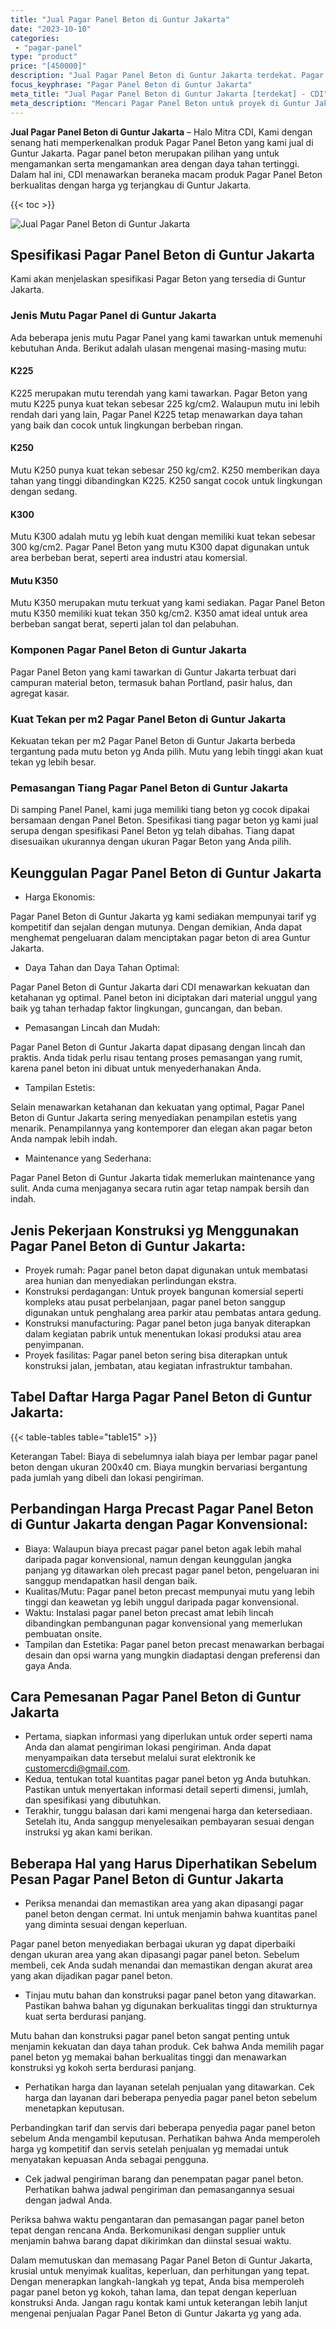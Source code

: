 ```yaml
---
title: "Jual Pagar Panel Beton di Guntur Jakarta"
date: "2023-10-10"
categories:
 - "pagar-panel"
type: "product"
price: "[450000]"
description: "Jual Pagar Panel Beton di Guntur Jakarta terdekat. Pagar Panel Beton ini sering diaplikasikan dalam pekerjaan pembangunan sebagai pembatas pengamanan lahan yang kuat dan berkualitas. Kontak kami untuk mendapatkan informasi lebih lanjut."
focus_keyphrase: "Pagar Panel Beton di Guntur Jakarta"
meta_title: "Jual Pagar Panel Beton di Guntur Jakarta [terdekat] - CDI"
meta_description: "Mencari Pagar Panel Beton untuk proyek di Guntur Jakarta? Kami menyediakan Pagar Panel Beton berkualitas untuk pagar lahan. Dapatkan harga terbaik sekarang."
---
```


**Jual Pagar Panel Beton di Guntur Jakarta** – Halo Mitra CDI, Kami dengan senang hati memperkenalkan produk Pagar Panel Beton yang kami jual di Guntur Jakarta. Pagar panel beton merupakan pilihan yang untuk mengamankan serta mengamankan area dengan daya tahan tertinggi. Dalam hal ini, CDI menawarkan beraneka macam produk Pagar Panel Beton berkualitas dengan harga yg terjangkau di Guntur Jakarta.

{{< toc >}}

![Jual Pagar Panel Beton di Guntur Jakarta](/images/pagar-panel/pagar-panel-11.jpg)

## Spesifikasi Pagar Panel Beton di Guntur Jakarta

Kami akan menjelaskan spesifikasi Pagar Beton yang tersedia di Guntur Jakarta.

### Jenis Mutu Pagar Panel di Guntur Jakarta

Ada beberapa jenis mutu Pagar Panel yang kami tawarkan untuk memenuhi kebutuhan Anda. Berikut adalah ulasan mengenai masing-masing mutu:

#### K225

K225 merupakan mutu terendah yang kami tawarkan. Pagar Beton yang mutu K225 punya kuat tekan sebesar 225 kg/cm2. Walaupun mutu ini lebih rendah dari yang lain, Pagar Panel K225 tetap menawarkan daya tahan yang baik dan cocok untuk lingkungan berbeban ringan.

#### K250

Mutu K250 punya kuat tekan sebesar 250 kg/cm2. K250 memberikan daya tahan yang tinggi dibandingkan K225. K250 sangat cocok untuk lingkungan dengan sedang.

#### K300

Mutu K300 adalah mutu yg lebih kuat dengan memiliki kuat tekan sebesar 300 kg/cm2. Pagar Panel Beton yang mutu K300 dapat digunakan untuk area berbeban berat, seperti area industri atau komersial.

#### Mutu K350

Mutu K350 merupakan mutu terkuat yang kami sediakan. Pagar Panel Beton mutu K350 memiliki kuat tekan 350 kg/cm2. K350 amat ideal untuk area berbeban sangat berat, seperti jalan tol dan pelabuhan.

### Komponen Pagar Panel Beton di Guntur Jakarta

Pagar Panel Beton yang kami tawarkan di Guntur Jakarta terbuat dari campuran material beton, termasuk bahan Portland, pasir halus, dan agregat kasar.

### Kuat Tekan per m2 Pagar Panel Beton di Guntur Jakarta

Kekuatan tekan per m2 Pagar Panel Beton di Guntur Jakarta berbeda tergantung pada mutu beton yg Anda pilih. Mutu yang lebih tinggi akan kuat tekan yg lebih besar.

### Pemasangan Tiang Pagar Panel Beton di Guntur Jakarta

Di samping Panel Panel, kami juga memiliki tiang beton yg cocok dipakai bersamaan dengan Panel Beton. Spesifikasi tiang pagar beton yg kami jual serupa dengan spesifikasi Panel Beton yg telah dibahas. Tiang dapat disesuaikan ukurannya dengan ukuran Pagar Beton yang Anda pilih.

## Keunggulan Pagar Panel Beton di Guntur Jakarta

*   Harga Ekonomis:

Pagar Panel Beton di Guntur Jakarta yg kami sediakan mempunyai tarif yg kompetitif dan sejalan dengan mutunya. Dengan demikian, Anda dapat menghemat pengeluaran dalam menciptakan pagar beton di area Guntur Jakarta.
*   Daya Tahan dan Daya Tahan Optimal:

Pagar Panel Beton di Guntur Jakarta dari CDI menawarkan kekuatan dan ketahanan yg optimal. Panel beton ini diciptakan dari material unggul yang baik yg tahan terhadap faktor lingkungan, guncangan, dan beban.
*   Pemasangan Lincah dan Mudah:

Pagar Panel Beton di Guntur Jakarta dapat dipasang dengan lincah dan praktis. Anda tidak perlu risau tentang proses pemasangan yang rumit, karena panel beton ini dibuat untuk menyederhanakan Anda.
*   Tampilan Estetis:

Selain menawarkan ketahanan dan kekuatan yang optimal, Pagar Panel Beton di Guntur Jakarta sering menyediakan penampilan estetis yang menarik. Penampilannya yang kontemporer dan elegan akan pagar beton Anda nampak lebih indah.
*   Maintenance yang Sederhana:

Pagar Panel Beton di Guntur Jakarta tidak memerlukan maintenance yang sulit. Anda cuma menjaganya secara rutin agar tetap nampak bersih dan indah.

## Jenis Pekerjaan Konstruksi yg Menggunakan Pagar Panel Beton di Guntur Jakarta:

*   Proyek rumah: Pagar panel beton dapat digunakan untuk membatasi area hunian dan menyediakan perlindungan ekstra.
*   Konstruksi perdagangan: Untuk proyek bangunan komersial seperti kompleks atau pusat perbelanjaan, pagar panel beton sanggup digunakan untuk penghalang area parkir atau pembatas antara gedung.
*   Konstruksi manufacturing: Pagar panel beton juga banyak diterapkan dalam kegiatan pabrik untuk menentukan lokasi produksi atau area penyimpanan.
*   Proyek fasilitas: Pagar panel beton sering bisa diterapkan untuk konstruksi jalan, jembatan, atau kegiatan infrastruktur tambahan.

## Tabel Daftar Harga Pagar Panel Beton di Guntur Jakarta:

{{< table-tables table="table15" >}}

Keterangan Tabel: Biaya di sebelumnya ialah biaya per lembar pagar panel beton dengan ukuran 200x40 cm. Biaya mungkin bervariasi bergantung pada jumlah yang dibeli dan lokasi pengiriman.

## Perbandingan Harga Precast Pagar Panel Beton di Guntur Jakarta dengan Pagar Konvensional:

*   Biaya: Walaupun biaya precast pagar panel beton agak lebih mahal daripada pagar konvensional, namun dengan keunggulan jangka panjang yg ditawarkan oleh precast pagar panel beton, pengeluaran ini sanggup mendapatkan hasil dengan baik.
*   Kualitas/Mutu: Pagar panel beton precast mempunyai mutu yang lebih tinggi dan keawetan yg lebih unggul daripada pagar konvensional.
*   Waktu: Instalasi pagar panel beton precast amat lebih lincah dibandingkan pembangunan pagar konvensional yang memerlukan pembuatan onsite.
*   Tampilan dan Estetika: Pagar panel beton precast menawarkan berbagai desain dan opsi warna yang mungkin diadaptasi dengan preferensi dan gaya Anda.

## Cara Pemesanan Pagar Panel Beton di Guntur Jakarta

*   Pertama, siapkan informasi yang diperlukan untuk order seperti nama Anda dan alamat pengiriman lokasi pengiriman. Anda dapat menyampaikan data tersebut melalui surat elektronik ke customercdi@gmail.com.
*   Kedua, tentukan total kuantitas pagar panel beton yg Anda butuhkan. Pastikan untuk menyertakan informasi detail seperti dimensi, jumlah, dan spesifikasi yang dibutuhkan.
*   Terakhir, tunggu balasan dari kami mengenai harga dan ketersediaan. Setelah itu, Anda sanggup menyelesaikan pembayaran sesuai dengan instruksi yg akan kami berikan.

## Beberapa Hal yang Harus Diperhatikan Sebelum Pesan Pagar Panel Beton di Guntur Jakarta

*   Periksa menandai dan memastikan area yang akan dipasangi pagar panel beton dengan cermat. Ini untuk menjamin bahwa kuantitas panel yang diminta sesuai dengan keperluan.

Pagar panel beton menyediakan berbagai ukuran yg dapat diperbaiki dengan ukuran area yang akan dipasangi pagar panel beton. Sebelum membeli, cek Anda sudah menandai dan memastikan dengan akurat area yang akan dijadikan pagar panel beton.
*   Tinjau mutu bahan dan konstruksi pagar panel beton yang ditawarkan. Pastikan bahwa bahan yg digunakan berkualitas tinggi dan strukturnya kuat serta berdurasi panjang.

Mutu bahan dan konstruksi pagar panel beton sangat penting untuk menjamin kekuatan dan daya tahan produk. Cek bahwa Anda memilih pagar panel beton yg memakai bahan berkualitas tinggi dan menawarkan konstruksi yg kokoh serta berdurasi panjang.
*   Perhatikan harga dan layanan setelah penjualan yang ditawarkan. Cek harga dan layanan dari beberapa penyedia pagar panel beton sebelum menetapkan keputusan.

Perbandingkan tarif dan servis dari beberapa penyedia pagar panel beton sebelum Anda mengambil keputusan. Perhatikan bahwa Anda memperoleh harga yg kompetitif dan servis setelah penjualan yg memadai untuk menyatakan kepuasan Anda sebagai pengguna.
*   Cek jadwal pengiriman barang dan penempatan pagar panel beton. Perhatikan bahwa jadwal pengiriman dan pemasangannya sesuai dengan jadwal Anda.

Periksa bahwa waktu pengantaran dan pemasangan pagar panel beton tepat dengan rencana Anda. Berkomunikasi dengan supplier untuk menjamin bahwa barang dapat dikirimkan dan diinstal sesuai waktu.

Dalam memutuskan dan memasang Pagar Panel Beton di Guntur Jakarta, krusial untuk menyimak kualitas, keperluan, dan perhitungan yang tepat. Dengan menerapkan langkah-langkah yg tepat, Anda bisa memperoleh pagar panel beton yg kokoh, tahan lama, dan tepat dengan keperluan konstruksi Anda. Jangan ragu kontak kami untuk keterangan lebih lanjut mengenai penjualan Pagar Panel Beton di Guntur Jakarta yg yang ada.